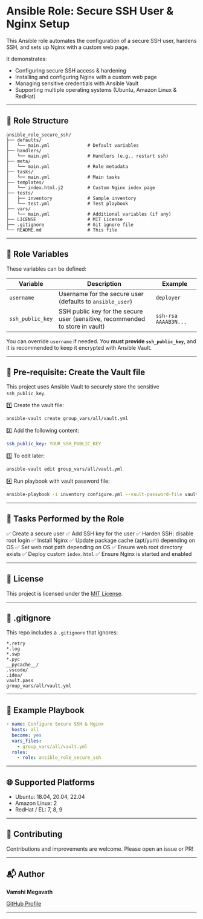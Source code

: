 # Ansible Role: Secure SSH User & Nginx Setup

This Ansible role automates the configuration of a secure SSH user, hardens SSH, and sets up Nginx with a custom web page.

It demonstrates:

* Configuring secure SSH access & hardening
* Installing and configuring Nginx with a custom web page
* Managing sensitive credentials with Ansible Vault
* Supporting multiple operating systems (Ubuntu, Amazon Linux & RedHat)

---

## 📂 Role Structure

```
ansible_role_secure_ssh/
├── defaults/
│   └── main.yml              # Default variables
├── handlers/
│   └── main.yml              # Handlers (e.g., restart ssh)
├── meta/
│   └── main.yml              # Role metadata
├── tasks/
│   └── main.yml              # Main tasks
├── templates/
│   └── index.html.j2         # Custom Nginx index page
├── tests/
│   ├── inventory             # Sample inventory
│   └── test.yml              # Test playbook
├── vars/
│   └── main.yml              # Additional variables (if any)
├── LICENSE                   # MIT License
├── .gitignore                # Git ignore file
└── README.md                 # This file
```

---

## 🚀 Role Variables

These variables can be defined:

| Variable         | Description                                                                   | Example              |
| ---------------- | ----------------------------------------------------------------------------- | -------------------- |
| `username`       | Username for the secure user (defaults to `ansible_user`)                     | `deployer`           |
| `ssh_public_key` | SSH public key for the secure user (sensitive, recommended to store in vault) | `ssh-rsa AAAAB3N...` |

You can override `username` if needed.
You **must provide `ssh_public_key`**, and it is recommended to keep it encrypted with Ansible Vault.

---

## 🔐 Pre-requisite: Create the Vault file

This project uses Ansible Vault to securely store the sensitive `ssh_public_key`.

1️⃣ Create the vault file:

```bash
ansible-vault create group_vars/all/vault.yml
```

2️⃣ Add the following content:

```yaml
ssh_public_key: YOUR_SSH_PUBLIC_KEY
```

3️⃣ To edit later:

```bash
ansible-vault edit group_vars/all/vault.yml
```

4️⃣ Run playbook with vault password file:

```bash
ansible-playbook -i inventory configure.yml --vault-password-file vault.pass
```

---

## 🔧 Tasks Performed by the Role

✅ Create a secure user
✅ Add SSH key for the user
✅ Harden SSH: disable root login
✅ Install Nginx
✅ Update package cache (apt/yum) depending on OS
✅ Set web root path depending on OS
✅ Ensure web root directory exists
✅ Deploy custom `index.html`
✅ Ensure Nginx is started and enabled

---

## 📄 License

This project is licensed under the [MIT License](LICENSE).

---

## 📄 .gitignore

This repo includes a `.gitignore` that ignores:

```
*.retry
*.log
*.swp
*.pyc
__pycache__/
.vscode/
.idea/
vault.pass
group_vars/all/vault.yml
```

---

## 📑 Example Playbook

```yaml
- name: Configure Secure SSH & Nginx
  hosts: all
  become: yes
  vars_files:
    - group_vars/all/vault.yml
  roles:
    - role: ansible_role_secure_ssh
```

---

## 🌐 Supported Platforms

* Ubuntu: 18.04, 20.04, 22.04
* Amazon Linux: 2
* RedHat / EL: 7, 8, 9

---

## 🤝 Contributing

Contributions and improvements are welcome. Please open an issue or PR!

---

## 📬 Author

**Vamshi Megavath**

[GitHub Profile](https://github.com/vamshi-me)

---
